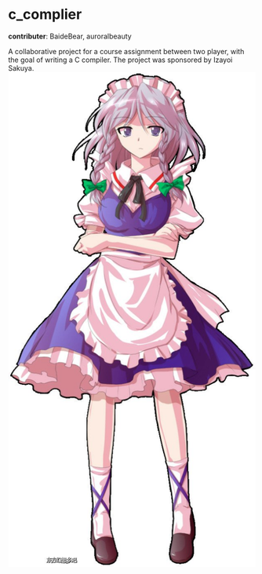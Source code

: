 # c_complier

**contributer**: BaideBear, auroralbeauty


A collaborative project for a course assignment between two player, with the goal of writing a C compiler.
The project was sponsored by Izayoi Sakuya.
![十六夜咲夜](xiaoye.png)

